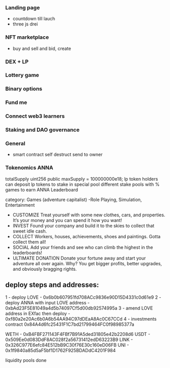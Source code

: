 ### Landing page
- countdown till lauch
- three js drei

### NFT marketplace

- buy and sell and bid, create

### DEX + LP
### Lottery game
### Binary options
### Fund me
### Connect web3 learners
### Staking and DAO governance

### General
- smart contract self destruct send to owner


### Tokenomics ANNA
totalSupply uint256 public maxSupply = 100000000e18;
lp token holders can deposit lp tokens to stake in special pool
different stake pools with %
games to earn ANNA
Leaderboard

category: Games (adventure capitalist)
-Role Playing, Simulation, Entertainment
- CUSTOMIZE Treat yourself with some new clothes, cars, and properties. It’s your money and you can spend it how you want!
- INVEST Found your company and build it to the skies to collect that sweet idle cash.
- COLLECT Workers, houses, achievements, shoes and paintings. Gotta collect them all!
- SOCIAL Add your friends and see who can climb the highest in the leaderboards!
- ULTIMATE DONATION Donate your fortune away and start your adventure all over again. Why? You get bigger profits, better upgrades, and obviously bragging rights.


## deploy steps and addresses:
1 - deploy LOVE - 0x6b0b607951fd708ACc9836e90D15D4331c0d61e9
2 - deploy ANNA with input LOVE address - 0xbAd23F5E81049a4d5b74097Cf5d00db92574995a
3 - amend LOVE address in EXfac then deploy - 0xf80a2e20Ac6b0A6b54AA94C97dDEaA8Ac0C67CCd
4 - investments contract 0x84A4d6fc25431F1C7bd21799464FC0f98985377a

WETH - 0xB4FBF271143F4FBf7B91A5ded31805e42b2208d6
USDT - 0x509Ee0d083DdF8AC028f2a56731412edD63223B9
LINK - 0x326C977E6efc84E512bB9C30f76E30c160eD06FB
UNI - 0x1f9840a85d5aF5bf1D1762F925BDADdC4201F984

liquidity pools done